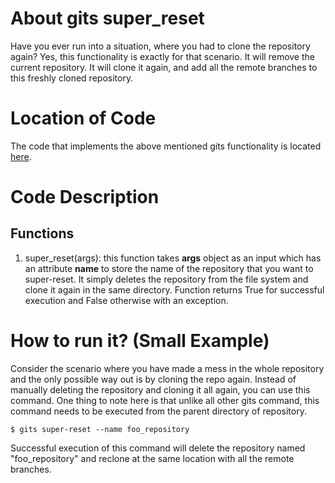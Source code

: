 # About gits super_reset
Have you ever run into a situation, where you had to clone the repository again? 
Yes, this functionality is exactly for that scenario. 
It will remove the current repository. 
It will clone it again, and add all the remote branches to this freshly cloned repository.

# Location of Code
The code that implements the above mentioned gits functionality is located [here](https://github.com/pvinoda/GITS/blob/master/code/gits_super_reset.py).

# Code Description
## Functions
1. super_reset(args):
this function takes **args** object as an input which has an attribute **name** to store the name of the repository that you want to super-reset.
It simply deletes the repository from the file system and clone it again in the same directory. 
Function returns True for successful execution and False otherwise with an exception.

# How to run it? (Small Example)
Consider the scenario where you have made a mess in the whole repository and the only possible way out is by cloning the repo again.
Instead of manually deleting the repository and cloning it all again, you can use this command.
One thing to note here is that unlike all other gits command, this command needs to be executed from the parent directory of repository.
```
$ gits super-reset --name foo_repository
```
Successful execution of this command will delete the repository named "foo_repository" and reclone at the same location with all the remote branches.